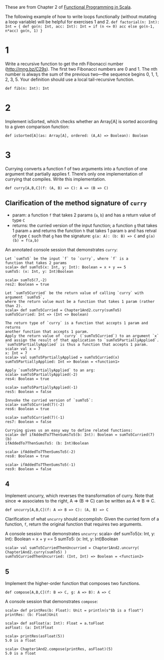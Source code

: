 These are from Chapter 2 of [Functional Programming in Scala](https://www.manning.com/books/functional-programming-in-scala).

The following example of how to write loops functionally (without mutating a loop variable) will be helpful for exercises 1 and 2.
	```
	def factorial(n: Int): Int = {
		def go(n: Int, acc: Int): Int =
			if (n <= 0) acc
			else go(n-1, n*acc)
	go(n, 1)
	}
	```

1
==
Write a recursive function to get the nth Fibonacci number (http://mng.bz/C29s). The first two Fibonacci numbers are 0 and 1. The nth number is always the sum of the previous two—the sequence begins 0, 1, 1, 2, 3, 5. Your definition should use a local tail-recursive function.
```
def fib(n: Int): Int
```


2
==
Implement isSorted, which checks whether an Array[A] is sorted according to a given comparison function:
```
def isSorted[A](as: Array[A], ordered: (A,A) => Boolean): Boolean
```


3
==
Currying converts a function f of two arguments into a function of one argument that partially applies f. There’s only one implementation of currying that compiles. Write this implementation.
```
def curry[A,B,C](f: (A, B) => C): A => (B => C)
```

Clarification of the method signature of `curry`
------------------------------------------------
- param: a function `f` that takes 2 params (`a`, `b`) and has a return value of type `C`
- returns: the curried version of the input function; a function `g` that takes 1 param `a` and returns the function `h` that takes 1 param `b` and has retval of type `C` such that `g` has the signature: `g(a: A): (b: B) => C` and `g(a)(b) = f(a,b)`

An annotated console session that demonstrates `curry`:

	Let `sumTo5` be the input `f` to `curry`, where `f` is a 
	function that takes 2 params
	scala> def sumTo5(x: Int, y: Int): Boolean = x + y == 5
	sumTo5: (x: Int, y: Int)Boolean

	scala> sumTo5(7,-2)
	res2: Boolean = true

	Let `sumTo5Curried` be the return value of calling `curry` with argument `sumTo5`,
	where the return value must be a function that takes 1 param (rather than 2).
	scala> def sumTo5Curried = Chapter1And2.curry(sumTo5)
	sumTo5Curried: Int => (Int => Boolean)
	
	The return type of `curry` is a function that accepts 1 param and returns
	another function that accepts 1 param.
	Apply the return value of `curry` (`sumTo5Curried`) to an argument `x`
	and assign the result of that application to `sumTo5PartiallyApplied`.
	`sumTo5PartiallyApplied` is thus a function that accepts 1 param.
	scala> val x = 7
	x: Int = 7
	scala> val sumTo5PartiallyApplied = sumTo5Curried(x)
	sumTo5PartiallyApplied: Int => Boolean = <function1>
	
	Apply `sumTo5PartiallyApplied` to an arg:
	scala> sumTo5PartiallyApplied(-2)
	res4: Boolean = true

	scala> sumTo5PartiallyApplied(-1)
	res5: Boolean = false

	Innvoke the curried version of `sumTo5`:
	scala> sumTo5Curried(7)(-2)
	res6: Boolean = true

	scala> sumTo5Curried(7)(-1)
	res7: Boolean = false

	Currying gives us an easy way to define related functions:
	scala> def ifAddedTo7ThenSumsTo5(b: Int): Boolean = sumTo5Curried(7)(b)
	ifAddedTo7ThenSumsTo5: (b: Int)Boolean

	scala> ifAddedTo7ThenSumsTo5(-2)
	res8: Boolean = true

	scala> ifAddedTo7ThenSumsTo5(-1)
	res9: Boolean = false



4
--
Implement uncurry, which reverses the transformation of curry. Note that since => associates to the right, A => (B => C) can be written as A => B => C.
```
def uncurry[A,B,C](f: A => B => C): (A, B) => C
```

Clarification of what `uncurry` should accomplish:
	Given the curried form of a function, `f`, return the original function that requires two arguments.
	
A console session that demonstrates `uncurry`:
	scala> def sumTo5(x: Int, y: Int): Boolean = x + y == 5
	sumTo5: (x: Int, y: Int)Boolean

	scala> val sumTo5CurriedThenUncurried = Chapter1And2.uncurry( Chapter1And2.curry(sumTo5) )
	sumTo5CurriedThenUncurried: (Int, Int) => Boolean = <function2>



5
--
Implement the higher-order function that composes two functions.
```
def compose[A,B,C](f: B => C, g: A => B): A => C
```

A console session that demonstrates `compose`:

	scala> def printRes(b: Float): Unit = println(s"$b is a float")
	printRes: (b: Float)Unit

	scala> def asFloat(a: Int): Float = a.toFloat
	asFloat: (a: Int)Float

	scala> printRes(asFloat(5))
	5.0 is a float

	scala> Chapter1And2.compose(printRes, asFloat)(5)
	5.0 is a float
